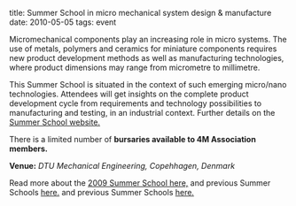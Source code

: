 title: Summer School in micro mechanical system design & manufacture
date: 2010-05-05 
tags: event

Micromechanical components play an increasing role in micro systems. The use of metals, polymers and ceramics for miniature components requires new product development methods as well as manufacturing technologies, where product dimensions may range from micrometre to millimetre.
<!--break-->
This Summer School is situated in the context of such emerging micro/nano technologies. Attendees will get insights on the complete product development cycle from requirements and technology possibilities to manufacturing and testing, in an industrial context. Further details on the [Summer School website.](https://conferences.dtu.dk/conferenceDisplay.py?confId=45)  
  
There is a limited number of **bursaries available to 4M Association members.**  

**Venue:**   *DTU Mechanical Engineering, Copehhagen, Denmark*  
  
Read more about the [2009 Summer School here,](/4m-association/content/4M-Summer-School-200.html) and previous Summer Schools [here.](/4m-association/event/4M-Summer-Schoo/4M-Summer-School-200.html) and previous Summer Schools [here.](/4m-association/event/4M-Summer-Schoo.html)